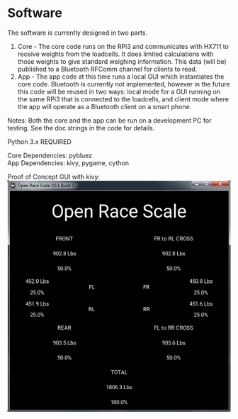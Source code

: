 # Software  
The software is currently designed in two parts.  
1. Core - The core code runs on the RPi3 and communicates with HX711 to receive weights from the loadcells. It does limited calculations with those weights to give standard weighing information. This data (will be) published to a Bluetooth RFComm channel for clients to read.
2. App - The app code at this time runs a local GUI which instantiates the core code. Bluetooth is currently not implemented, however in the future this code will be reused in two ways: local mode for a GUI running on the same RPi3 that is connected to the loadcells, and client mode where the app will operate as a Bluetooth client on a smart phone.  
  
Notes: Both the core and the app can be run on a development PC for testing. See the doc strings in the code for details.  
  
Python 3.x REQUIRED  
  
Core Dependencies: pybluez  
App Dependencies: kivy, pygame, cython  
  
  
Proof of Concept GUI with kivy:  
![POC](https://github.com/jenkinsracing/open-race-scale/blob/master/software/poc-screenshot.png)
